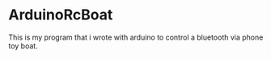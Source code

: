 # ArduinoRcBoat
This is my program that i wrote with arduino to control a bluetooth via phone toy boat.
